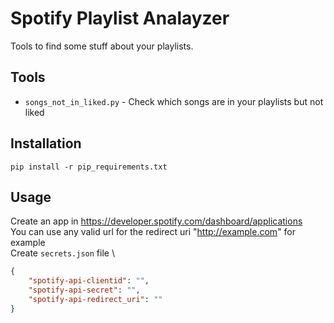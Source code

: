 # Spotify Playlist Analayzer

Tools to find some stuff about your playlists.

## Tools
* `songs_not_in_liked.py` - Check which songs are in your playlists but not liked

## Installation
```pip install -r pip_requirements.txt```

## Usage
Create an app in https://developer.spotify.com/dashboard/applications \
You can use any valid url for the redirect uri "http://example.com" for example \
Create `secrets.json` file \
```json
{
	"spotify-api-clientid": "",
	"spotify-api-secret": "",
	"spotify-api-redirect_uri": ""
}
```

